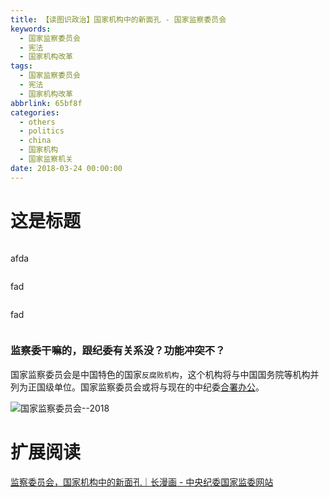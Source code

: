```yaml
---
title: 【读图识政治】国家机构中的新面孔 - 国家监察委员会
keywords:
  - 国家监察委员会
  - 宪法
  - 国家机构改革
tags:
  - 国家监察委员会
  - 宪法
  - 国家机构改革
abbrlink: 65bf8f
categories:
  - others
  - politics
  - china
  - 国家机构
  - 国家监察机关
date: 2018-03-24 00:00:00
---
```

# 这是标题

<img alt="" src="/images/raw/Politics - 国家监察委员会 - 改革前 - 中纪委监委.jpg">

afda

<img alt="" src="/images/raw/Politics - 国家监察委员会 - 监察对象 - 中纪委监委.jpg">

fad

<img alt="" src="/images/raw/Politics - 国家监察委员会 - 改革后1 - 中纪委监委.jpg">

fad

<img alt="" src="/images/raw/Politics - 国家监察委员会 - 改革后2 - 中纪委监委.jpg">


### 监察委干嘛的，跟纪委有关系没？功能冲突不？

国家监察委员会是中国特色的国家`反腐败机构`，这个机构将与中国国务院等机构并列为正国级单位。国家监察委员会或将与现在的中纪委[合署办公](http://www.ccdi.gov.cn/special/zmsjd/zm19da_zm19da/201802/t20180202_163176.html)。



<img alt="国家监察委员会--2018" src="/images/raw/Politics - 党和国家机构改革 - 国家监察委员会 - 人民日报.gif">


# 扩展阅读

[监察委员会，国家机构中的新面孔｜长漫画 - 中央纪委国家监委网站](http://mp.weixin.qq.com/s?__biz=MzAxMDU0MDYwMQ==&mid=2653006611&idx=2&sn=f11b20541a1bbd8f3155d78333df75af&chksm=809bc845b7ec41539652cf59652d954185b9ef35b5656662e6fb39c775cbfb411445935f7a66&mpshare=1&scene=23&srcid=0325dkgloNdzv12aXFjCCuuF#rd)

